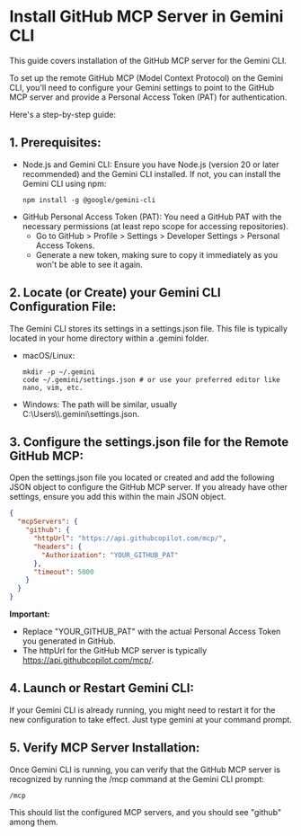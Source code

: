# Install GitHub MCP Server in Gemini CLI

This guide covers installation of the GitHub MCP server for the Gemini CLI.

To set up the remote GitHub MCP (Model Context Protocol) on the Gemini CLI, you'll need to configure your Gemini settings to point to the GitHub MCP server and provide a Personal Access Token (PAT) for authentication.

Here's a step-by-step guide:

## 1. Prerequisites:
* Node.js and Gemini CLI: Ensure you have Node.js (version 20 or later recommended) and the Gemini CLI installed. If not, you can install the Gemini CLI using npm:
  ```
  npm install -g @google/gemini-cli
  ```
* GitHub Personal Access Token (PAT): You need a GitHub PAT with the necessary permissions (at least repo scope for accessing repositories).
  * Go to GitHub > Profile > Settings > Developer Settings > Personal Access Tokens.
  * Generate a new token, making sure to copy it immediately as you won't be able to see it again.

## 2. Locate (or Create) your Gemini CLI Configuration File:
The Gemini CLI stores its settings in a settings.json file. This file is typically located in your home directory within a .gemini folder.
* macOS/Linux:
  ```
  mkdir -p ~/.gemini
  code ~/.gemini/settings.json # or use your preferred editor like nano, vim, etc.
  ```
* Windows: The path will be similar, usually C:\\Users\\<YourUsername>\\.gemini\\settings.json.

## 3. Configure the settings.json file for the Remote GitHub MCP:
Open the settings.json file you located or created and add the following JSON object to configure the GitHub MCP server. If you already have other settings, ensure you add this within the main JSON object.
```json
{
  "mcpServers": {
    "github": {
      "httpUrl": "https://api.githubcopilot.com/mcp/",
      "headers": {
        "Authorization": "YOUR_GITHUB_PAT"
      },
      "timeout": 5000
    }
  }
}
```

**Important:**
* Replace "YOUR_GITHUB_PAT" with the actual Personal Access Token you generated in GitHub.
* The httpUrl for the GitHub MCP server is typically https://api.githubcopilot.com/mcp/.

## 4. Launch or Restart Gemini CLI:
If your Gemini CLI is already running, you might need to restart it for the new configuration to take effect. Just type gemini at your command prompt.
## 5. Verify MCP Server Installation:
Once Gemini CLI is running, you can verify that the GitHub MCP server is recognized by running the /mcp command at the Gemini CLI prompt:
```
/mcp
```
This should list the configured MCP servers, and you should see "github" among them.
